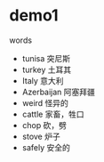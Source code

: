 # demo1
words

- tunisa 突尼斯
- turkey 土耳其
- Italy 意大利
- Azerbaijan 阿塞拜疆
- weird 怪异的
- cattle 家畜，牲口
- chop 砍，劈
- stove 炉子
- safely 安全的
